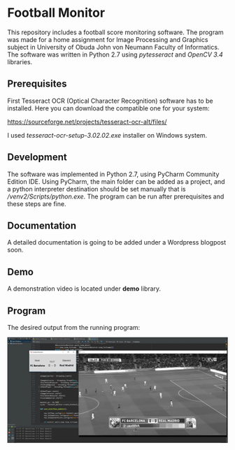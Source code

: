 # Football Monitor
This repository includes a football score monitoring software. The program was made for a home assignment for 
Image Processing and Graphics subject in University of Obuda John von Neumann Faculty of Informatics.
The software was written in Python 2.7 using _pytesseract_ and _OpenCV 3.4_ libraries.

## Prerequisites
First Tesseract OCR (Optical Character Recognition) software has to be installed. Here you can download the compatible 
one for your system:

https://sourceforge.net/projects/tesseract-ocr-alt/files/

I used _tesseract-ocr-setup-3.02.02.exe_ installer on Windows system.

## Development
The software was implemented in Python 2.7, using PyCharm Community Edition IDE. Using PyCharm, the main folder can be
added as a project, and a python interpreter destination should be set manually that is _/venv2/Scripts/python.exe_.
The program can be run after prerequisites and these steps are fine.

## Documentation
A detailed documentation is going to be added under a Wordpress blogpost soon.

## Demo
A demonstration video is located under **demo** library.

## Program

The desired output from the running program:

![alt text](https://github.com/bkovari/FootballMonitor/blob/master/demo/program.PNG?raw=true)

